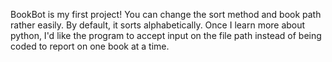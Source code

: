 BookBot is my first project!
You can change the sort method and book path rather easily.
By default, it sorts alphabetically.
Once I learn more about python, I'd like the program to accept input on the file path instead of being coded to report on one book at a time.